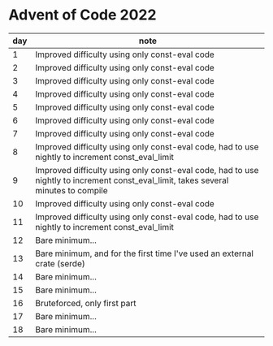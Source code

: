 # Advent of Code 2022

| day | note |
| --- | --- |
| 1 | Improved difficulty using only const-eval code |
| 2 | Improved difficulty using only const-eval code |
| 3 | Improved difficulty using only const-eval code |
| 4 | Improved difficulty using only const-eval code |
| 5 | Improved difficulty using only const-eval code |
| 6 | Improved difficulty using only const-eval code |
| 7 | Improved difficulty using only const-eval code |
| 8 | Improved difficulty using only const-eval code, had to use nightly to increment const_eval_limit |
| 9 | Improved difficulty using only const-eval code, had to use nightly to increment const_eval_limit, takes several minutes to compile |
| 10 | Improved difficulty using only const-eval code |
| 11 | Improved difficulty using only const-eval code, had to use nightly to increment const_eval_limit |
| 12 | Bare minimum... |
| 13 | Bare minimum, and for the first time I've used an external crate (serde) |
| 14 | Bare minimum... |
| 15 | Bare minimum... |
| 16 | Bruteforced, only first part |
| 17 | Bare minimum... |
| 18 | Bare minimum... |
